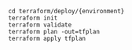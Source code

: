 `cd terraform/deploy/{environment}`  
`terraform init`  
`terraform validate`  
`terraform plan -out=tfplan`  
`terraform apply tfplan`

